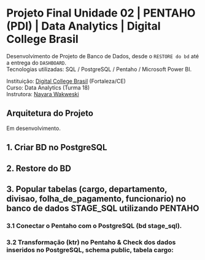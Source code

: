 # Projeto Final Unidade 02 | PENTAHO (PDI) | Data Analytics | Digital College Brasil

Desenvolvimento de Projeto de Banco de Dados, desde o `RESTORE do bd` até a entrega do `DASHBOARD`.<br>
Tecnologias utilizadas: SQL / PostgreSQL / Pentaho / Microsoft Power BI.<br> 

Instituição: [Digital College Brasil](https://digitalcollege.com.br/) (Fortaleza/CE) <br>
Curso: Data Analytics (Turma 18) <br>
Instrutora: [Nayara Wakweski](https://github.com/NayaraWakewski) <br>

## Arquitetura do Projeto
Em desenvolvimento.

## 1. Criar BD no PostgreSQL

## 2. Restore do BD

## 3. Popular tabelas (cargo, departamento, divisao, folha_de_pagamento, funcionario) no banco de dados STAGE_SQL utilizando PENTAHO

### 3.1 Conectar o Pentaho com o PostgreSQL (bd stage_sql).

### 3.2 Transformação (ktr) no Pentaho & Check dos dados inseridos no PostgreSQL, schema public, tabela cargo:

